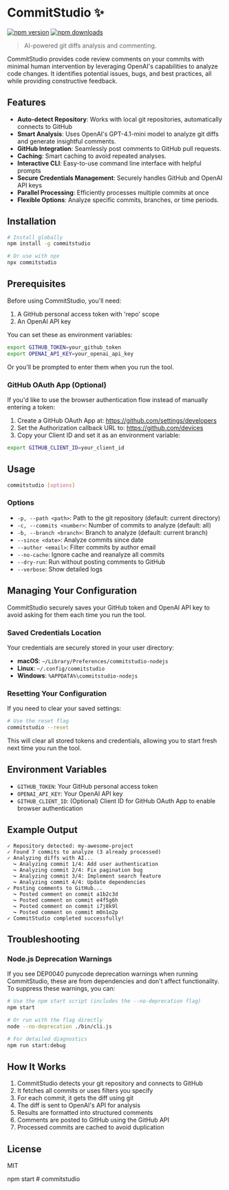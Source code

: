 # CommitStudio ✨

[![npm version](https://img.shields.io/npm/v/commitstudio.svg?style=flat-square)](https://www.npmjs.com/package/commitstudio)
[![npm downloads](https://img.shields.io/npm/dm/commitstudio.svg?style=flat-square)](https://www.npmjs.com/package/commitstudio)

> AI-powered git diffs analysis and commenting.

CommitStudio provides code review comments on your commits with minimal human intervention by leveraging OpenAI's capabilities to analyze code changes. It identifies potential issues, bugs, and best practices, all while providing constructive feedback.

## Features

- **Auto-detect Repository**: Works with local git repositories, automatically connects to GitHub
- **Smart Analysis**: Uses OpenAI's GPT-4.1-mini model to analyze git diffs and generate insightful comments.
- **GitHub Integration**: Seamlessly post comments to GitHub pull requests.
- **Caching**: Smart caching to avoid repeated analyses.
- **Interactive CLI**: Easy-to-use command line interface with helpful prompts
- **Secure Credentials Management**: Securely handles GitHub and OpenAI API keys
- **Parallel Processing**: Efficiently processes multiple commits at once
- **Flexible Options**: Analyze specific commits, branches, or time periods.

## Installation

```bash
# Install globally
npm install -g commitstudio

# Or use with npx
npx commitstudio
```

## Prerequisites

Before using CommitStudio, you'll need:

1. A GitHub personal access token with 'repo' scope
2. An OpenAI API key

You can set these as environment variables:

```bash
export GITHUB_TOKEN=your_github_token
export OPENAI_API_KEY=your_openai_api_key
```

Or you'll be prompted to enter them when you run the tool.

### GitHub OAuth App (Optional)

If you'd like to use the browser authentication flow instead of manually entering a token:

1. Create a GitHub OAuth App at: https://github.com/settings/developers
2. Set the Authorization callback URL to: https://github.com/devices
3. Copy your Client ID and set it as an environment variable:

```bash
export GITHUB_CLIENT_ID=your_client_id
```

## Usage

```bash
commitstudio [options]
```

### Options

- `-p, --path <path>`: Path to the git repository (default: current directory)
- `-c, --commits <number>`: Number of commits to analyze (default: all)
- `-b, --branch <branch>`: Branch to analyze (default: current branch)
- `--since <date>`: Analyze commits since date
- `--author <email>`: Filter commits by author email
- `--no-cache`: Ignore cache and reanalyze all commits
- `--dry-run`: Run without posting comments to GitHub
- `--verbose`: Show detailed logs

## Managing Your Configuration

CommitStudio securely saves your GitHub token and OpenAI API key to avoid asking for them each time you run the tool. 

### Saved Credentials Location

Your credentials are securely stored in your user directory:
- **macOS**: `~/Library/Preferences/commitstudio-nodejs`
- **Linux**: `~/.config/commitstudio`
- **Windows**: `%APPDATA%\commitstudio-nodejs`

### Resetting Your Configuration

If you need to clear your saved settings:

```bash
# Use the reset flag
commitstudio --reset
```

This will clear all stored tokens and credentials, allowing you to start fresh next time you run the tool.

## Environment Variables

- `GITHUB_TOKEN`: Your GitHub personal access token
- `OPENAI_API_KEY`: Your OpenAI API key
- `GITHUB_CLIENT_ID`: (Optional) Client ID for GitHub OAuth App to enable browser authentication

## Example Output

```
✓ Repository detected: my-awesome-project
✓ Found 7 commits to analyze (3 already processed)
✓ Analyzing diffs with AI...
  ↪ Analyzing commit 1/4: Add user authentication
  ↪ Analyzing commit 2/4: Fix pagination bug
  ↪ Analyzing commit 3/4: Implement search feature
  ↪ Analyzing commit 4/4: Update dependencies
✓ Posting comments to GitHub...
  ↪ Posted comment on commit a1b2c3d
  ↪ Posted comment on commit e4f5g6h
  ↪ Posted comment on commit i7j8k9l
  ↪ Posted comment on commit m0n1o2p
✓ CommitStudio completed successfully!
```

## Troubleshooting

### Node.js Deprecation Warnings

If you see DEP0040 punycode deprecation warnings when running CommitStudio, these are from dependencies and don't affect functionality. To suppress these warnings, you can:

```bash
# Use the npm start script (includes the --no-deprecation flag)
npm start

# Or run with the flag directly
node --no-deprecation ./bin/cli.js

# For detailed diagnostics 
npm run start:debug
```

## How It Works

1. CommitStudio detects your git repository and connects to GitHub
2. It fetches all commits or uses filters you specify
3. For each commit, it gets the diff using git
4. The diff is sent to OpenAI's API for analysis
5. Results are formatted into structured comments
6. Comments are posted to GitHub using the GitHub API
7. Processed commits are cached to avoid duplication

## License

MIT

npm start # commitstudio
